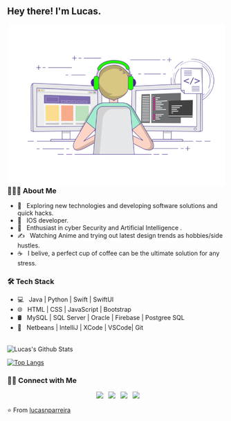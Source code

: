 <h2> Hey there! I'm Lucas.</h2>
<img align="right" alt="GIF" src="https://raw.githubusercontent.com/devSouvik/devSouvik/master/gif3.gif" width="500"/>

<h3> 👨🏻‍💻 About Me </h3>

- 🤔 &nbsp; Exploring new technologies and developing software solutions and quick hacks.
- 💼 &nbsp; IOS developer.
- 🌱 &nbsp; Enthusiast in cyber Security and Artificial Intelligence .
- ✍️ &nbsp; Watching Anime and trying out latest design trends as hobbies/side hustles.
- ☕ &nbsp; I belive, a perfect cup of coffee can be the ultimate solution for any stress. 

<h3>🛠 Tech Stack</h3>

- 💻 &nbsp; Java | Python | Swift | SwiftUI
- 🌐 &nbsp; HTML | CSS | JavaScript | Bootstrap 
- 🛢 &nbsp; MySQL | SQL Server | Oracle | Firebase | Postgree SQL
- 🔧 &nbsp; Netbeans | IntelliJ | XCode | VSCode| Git

<br>

<img align="center" src="https://github-readme-stats.vercel.app/api?username=lnparreira83&include_all_commits=true&count_private=true&show_icons=true&line_height=20&title_color=7A7ADB&icon_color=2234AE&text_color=D3D3D3&bg_color=0,000000,130F40" alt="Lucas's Github Stats">

</br>

[![Top Langs](https://github-readme-stats.vercel.app/api/top-langs/?username=lnparreira83&layout=compact&text_color=daf7dc&bg_color=151515)](https://github.com/lnparreira83/github-readme-stats)


<h3> 🤝🏻 Connect with Me </h3>

<p align="center">
&nbsp; <a href="https://twitter.com/parreira_lucas" target="_blank" rel="noopener noreferrer"><img src="https://img.icons8.com/plasticine/100/000000/twitter.png" width="50" /></a>  
&nbsp; <a href="https://www.instagram.com/lucasnparreira/" target="_blank" rel="noopener noreferrer"><img src="https://img.icons8.com/plasticine/100/000000/instagram-new.png" width="50" /></a>  
&nbsp; <a href="https://www.linkedin.com/in/lucasnparreira/" target="_blank" rel="noopener noreferrer"><img src="https://img.icons8.com/plasticine/100/000000/linkedin.png" width="50" /></a>
&nbsp; <a href="mailto:lnparreira83@gmail.com" target="_blank" rel="noopener noreferrer"><img src="https://img.icons8.com/plasticine/100/000000/gmail.png"  width="50" /></a>
</p>

⭐️ From [lucasnparreira](https://github.com/lnparreira83)
